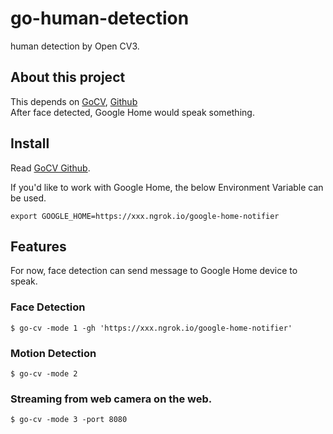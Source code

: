 # go-human-detection
human detection by Open CV3.

## About this project
This depends on [GoCV](https://gocv.io/), [Github](https://github.com/hybridgroup/gocv)  
After face detected, Google Home would speak something.

## Install
Read [GoCV Github](https://github.com/hybridgroup/gocv).

If you'd like to work with Google Home, the below Environment Variable can be used.
```
export GOOGLE_HOME=https://xxx.ngrok.io/google-home-notifier
```

## Features
For now, face detection can send message to Google Home device to speak.

### Face Detection
```
$ go-cv -mode 1 -gh 'https://xxx.ngrok.io/google-home-notifier'
```

### Motion Detection
```
$ go-cv -mode 2
```

### Streaming from web camera on the web. 
```
$ go-cv -mode 3 -port 8080
```
